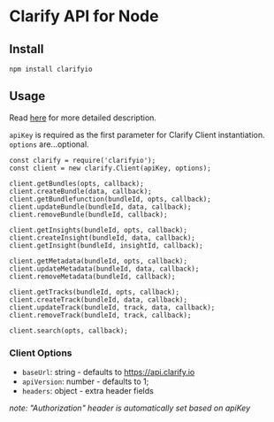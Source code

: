 # Clarify API for Node

## Install

```
npm install clarifyio
```

## Usage

Read [here](https://api.clarify.io/docs) for more detailed description.

`apiKey` is required as the first parameter for Clarify Client instantiation. `options` are...optional.

```
const clarify = require('clarifyio');
const client = new clarify.Client(apiKey, options);

client.getBundles(opts, callback);
client.createBundle(data, callback);
client.getBundlefunction(bundleId, opts, callback);
client.updateBundle(bundleId, data, callback);
client.removeBundle(bundleId, callback);

client.getInsights(bundleId, opts, callback);
client.createInsight(bundleId, data, callback);
client.getInsight(bundleId, insightId, callback);

client.getMetadata(bundleId, opts, callback);
client.updateMetadata(bundleId, data, callback);
client.removeMetadata(bundleId, callback);

client.getTracks(bundleId, opts, callback);
client.createTrack(bundleId, data, callback);
client.updateTrack(bundleId, track, data, callback);
client.removeTrack(bundleId, track, callback);

client.search(opts, callback);

```

### Client Options

- `baseUrl`: string - defaults to  https://api.clarify.io
- `apiVersion`: number - defaults to 1;
- `headers`: object - extra header fields

_note: "Authorization" header is automatically set based on apiKey_
